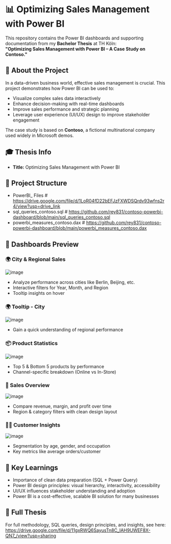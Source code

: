# 📊 Optimizing Sales Management with Power BI

This repository contains the Power BI dashboards and supporting documentation from my **Bachelor Thesis** at TH Köln:  
**"Optimizing Sales Management with Power BI – A Case Study on Contoso."**

## 📌 About the Project

In a data-driven business world, effective sales management is crucial. This project demonstrates how Power BI can be used to:

- Visualize complex sales data interactively
- Enhance decision-making with real-time dashboards
- Improve sales performance and strategic planning
- Leverage user experience (UI/UX) design to improve stakeholder engagement

The case study is based on **Contoso**, a fictional multinational company used widely in Microsoft demos.

## 🎓 Thesis Info

- **Title:** Optimizing Sales Management with Power BI


## 📁 Project Structure

- PowerBI_ Files                       # https://drive.google.com/file/d/1LoR04fD22bEFJzFXWDSQrdv93wfns2r4/view?usp=drive_link
- sql_queries_contoso.sql              # https://github.com/rey831/contoso-powerbi-dashboard/blob/main/sql_queries_contoso.sql
- powerbi_measures_contoso.dax         # https://github.com/rey831/contoso-powerbi-dashboard/blob/main/powerbi_measures_contoso.dax


## 📸 Dashboards Preview

### 🌍 City & Regional Sales

![image](https://github.com/user-attachments/assets/ee296a21-300f-4618-ab19-bdd2ba30d330)

- Analyze performance across cities like Berlin, Beijing, etc.
- Interactive filters for Year, Month, and Region
- Tooltip insights on hover

### 🌍 Tooltip - City
![image](https://github.com/user-attachments/assets/d7f298fc-1d73-4682-8765-87138e08f65d)

- Gain a quick understanding of regional performance

### 📦 Product Statistics

![image](https://github.com/user-attachments/assets/6cf8dfce-bb1c-4eb8-a78b-935583a77f3a)


- Top 5 & Bottom 5 products by performance
- Channel-specific breakdown (Online vs In-Store)

### 💸 Sales Overview

![image](https://github.com/user-attachments/assets/a99866a0-a518-4531-bf27-2a037683a553)


- Compare revenue, margin, and profit over time
- Region & category filters with clean design layout

### 🧑‍💼 Customer Insights

![image](https://github.com/user-attachments/assets/c83b7150-207a-4fd9-8cd8-2cc7ae0787c7)


- Segmentation by age, gender, and occupation
- Key metrics like average orders/customer

## 🧠 Key Learnings

- Importance of clean data preparation (SQL + Power Query)
- Power BI design principles: visual hierarchy, interactivity, accessibility
- UI/UX influences stakeholder understanding and adoption
- Power BI is a cost-effective, scalable BI solution for many businesses

## 📘 Full Thesis

For full methodology, SQL queries, design principles, and insights, see here: https://drive.google.com/file/d/11gxRWQ6SayusTn8C_IAH9UWEF8X-QN7_/view?usp=sharing







